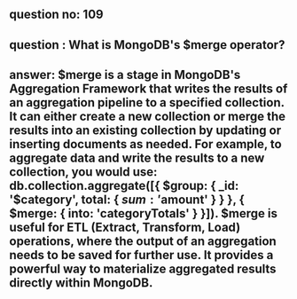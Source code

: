 
      
## question no: 109

## question : What is MongoDB's $merge operator?

## answer: $merge is a stage in MongoDB's Aggregation Framework that writes the results of an aggregation pipeline to a specified collection. It can either create a new collection or merge the results into an existing collection by updating or inserting documents as needed. For example, to aggregate data and write the results to a new collection, you would use: db.collection.aggregate([{ $group: { _id: '$category', total: { $sum: '$amount' } } }, { $merge: { into: 'categoryTotals' } }]). $merge is useful for ETL (Extract, Transform, Load) operations, where the output of an aggregation needs to be saved for further use. It provides a powerful way to materialize aggregated results directly within MongoDB.
      